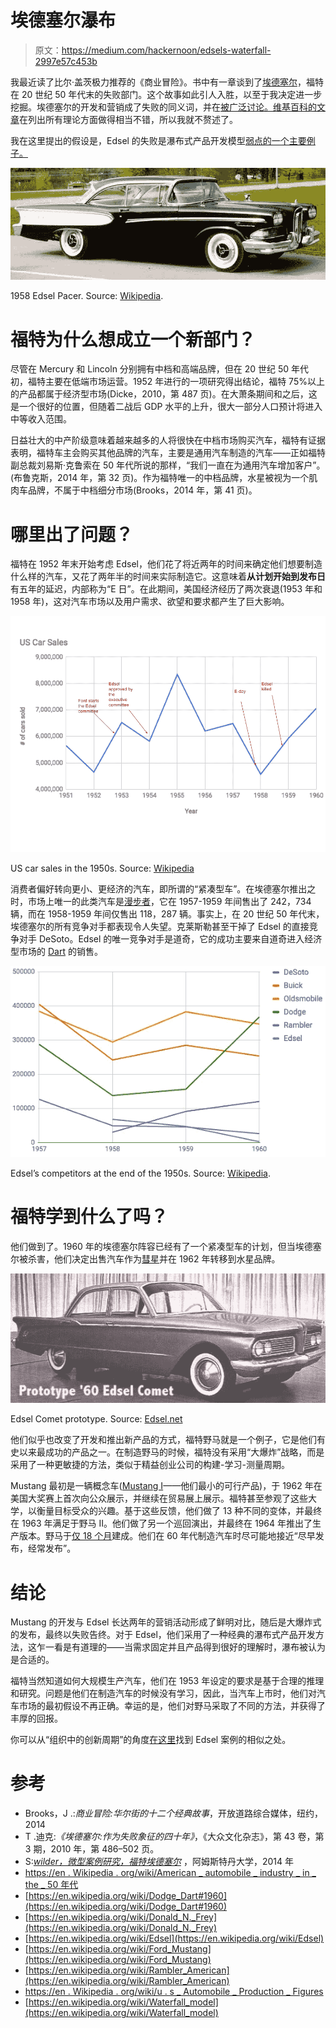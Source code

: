 # 埃德塞尔瀑布

> 原文：<https://medium.com/hackernoon/edsels-waterfall-2997e57c453b>

我最近读了比尔·盖茨极力推荐的《商业冒险》。书中有一章谈到了[埃德塞尔](https://en.wikipedia.org/wiki/Edsel)，福特在 20 世纪 50 年代末的失败部门。这个故事如此引人入胜，以至于我决定进一步挖掘。埃德塞尔的开发和营销成了失败的同义词，并在[被广泛讨论。维基百科的文章](https://www.google.ch/search?q=edsel+case+study&oq=edsel+case+study&gs_l=psy-ab.3..35i39k1.8627.9770.0.9873.10.8.0.0.0.0.277.893.0j1j3.4.0....0...1.1.64.psy-ab..6.4.892...0i22i30k1.0.6Jsxpi2hY-o)在列出所有理论方面做得相当不错，所以我就不赘述了。

我在这里提出的假设是，Edsel 的失败是瀑布式产品开发模型[弱点的一个主要例子。](https://en.wikipedia.org/wiki/Waterfall_model)

![](img/9359805de988aab0ce94e3c6159a00a3.png)

1958 Edsel Pacer. Source: [Wikipedia](https://en.wikipedia.org/wiki/File:Edsel_Pacer_2-Door_HT_1958.jpg).

# 福特为什么想成立一个新部门？

尽管在 Mercury 和 Lincoln 分别拥有中档和高端品牌，但在 20 世纪 50 年代初，福特主要在低端市场运营。1952 年进行的一项研究得出结论，福特 75%以上的产品都属于经济型市场(Dicke，2010，第 487 页)。在大萧条期间和之后，这是一个很好的位置，但随着二战后 GDP 水平的上升，很大一部分人口预计将进入中等收入范围。

日益壮大的中产阶级意味着越来越多的人将很快在中档市场购买汽车，福特有证据表明，福特车主会购买其他品牌的汽车，主要是通用汽车制造的汽车——正如福特副总裁刘易斯·克鲁索在 50 年代所说的那样，“我们一直在为通用汽车增加客户”。(布鲁克斯，2014 年，第 32 页)。作为福特唯一的中档品牌，水星被视为一个肌肉车品牌，不属于中档细分市场(Brooks，2014 年，第 41 页)。

# 哪里出了问题？

福特在 1952 年末开始考虑 Edsel，他们花了将近两年的时间来确定他们想要制造什么样的汽车，又花了两年半的时间来实际制造它。这意味着**从计划开始到发布日**有五年的延迟，内部称为“E 日”。在此期间，美国经济经历了两次衰退(1953 年和 1958 年)，这对汽车市场以及用户需求、欲望和要求都产生了巨大影响。

![](img/a286cb1d587f5308f97f7594ac255301.png)

US car sales in the 1950s. Source: [Wikipedia](https://en.wikipedia.org/wiki/American_automobile_industry_in_the_1950s)

消费者偏好转向更小、更经济的汽车，即所谓的“紧凑型车”。在埃德塞尔推出之时，市场上唯一的此类汽车是[漫步者](https://en.wikipedia.org/wiki/Rambler_American)，它在 1957-1959 年间售出了 242，734 辆，而在 1958-1959 年间仅售出 118，287 辆。事实上，在 20 世纪 50 年代末，埃德塞尔的所有竞争对手都表现令人失望。克莱斯勒甚至干掉了 Edsel 的直接竞争对手 DeSoto。Edsel 的唯一竞争对手是道奇，它的成功主要来自道奇进入经济型市场的 [Dart](https://en.wikipedia.org/wiki/Dodge_Dart#1960) 的销售。

![](img/e28f29e3cb65bcb19ca76cd88a43f9e2.png)

Edsel’s competitors at the end of the 1950s. Source: [Wikipedia](https://en.wikipedia.org/wiki/U.S._Automobile_Production_Figures).

# 福特学到什么了吗？

他们做到了。1960 年的埃德塞尔阵容已经有了一个紧凑型车的计划，但当埃德塞尔被杀害，他们决定出售汽车作为[彗星](https://en.wikipedia.org/wiki/Mercury_Comet#1960.E2.80.931963)并在 1962 年转移到水星品牌。

![](img/f3c6050f5fa4348223cdfb99d716411f.png)

Edsel Comet prototype. Source: [Edsel.net](http://edsel.net/prototype.html)

他们似乎也改变了开发和推出新产品的方式，福特野马就是一个例子，它是他们有史以来最成功的产品之一。在制造野马的时候，福特没有采用“大爆炸”战略，而是采用了一种更敏捷的方法，类似于精益创业公司的构建-学习-测量周期。

Mustang 最初是一辆概念车([Mustang I](https://en.wikipedia.org/wiki/Ford_Mustang_I)——他们最小的可行产品)，于 1962 年在美国大奖赛上首次向公众展示，并继续在贸易展上展示。福特甚至参观了这些大学，以衡量目标受众的兴趣。基于这些反馈，他们做了 13 种不同的变体，并最终在 1963 年满足于野马 II。他们做了另一个巡回演出，并最终在 1964 年推出了生产版本。野马于[仅 18 个月](https://en.wikipedia.org/wiki/Donald_N._Frey)建成。他们在 60 年代制造汽车时尽可能地接近“尽早发布，经常发布”。

# 结论

Mustang 的开发与 Edsel 长达两年的营销活动形成了鲜明对比，随后是大爆炸式的发布，最终以失败告终。对于 Edsel，他们采用了一种经典的瀑布式产品开发方法，这乍一看是有道理的——当需求固定并且产品得到很好的理解时，瀑布被认为是合适的。

福特当然知道如何大规模生产汽车，他们在 1953 年设定的要求是基于合理的推理和研究。问题是他们在制造汽车的时候没有学习，因此，当汽车上市时，他们对汽车市场的最初假设不再正确。幸运的是，他们对野马采取了不同的方法，并获得了丰厚的回报。

你可以从“组织中的创新周期”的角度[在这里](http://www.adaptivecycle.nl/images/Minicase_Ford_Edsel.pdf)找到 Edsel 案例的相似之处。

# 参考

*   Brooks，J .:*商业冒险:华尔街的十二个经典故事*，开放道路综合媒体，纽约，2014
*   T .迪克:*《埃德塞尔:作为失败象征的四十年》*，《大众文化杂志》，第 43 卷，第 3 期，2010 年，第 486–502 页。
*   S:[*wilder，微型案例研究，福特埃德塞尔*](http://www.adaptivecycle.nl/images/Minicase_Ford_Edsel.pdf) ，阿姆斯特丹大学，2014 年
*   [https://en . Wikipedia . org/wiki/American _ automobile _ industry _ in _ the _ 50 年代](https://en.wikipedia.org/wiki/American_automobile_industry_in_the_1950s)
*   [https://en.wikipedia.org/wiki/Dodge_Dart#1960](https://en.wikipedia.org/wiki/Dodge_Dart#1960)
*   [https://en.wikipedia.org/wiki/Donald_N._Frey](https://en.wikipedia.org/wiki/Donald_N._Frey)
*   [https://en.wikipedia.org/wiki/Edsel](https://en.wikipedia.org/wiki/Edsel)
*   [https://en.wikipedia.org/wiki/Ford_Mustang](https://en.wikipedia.org/wiki/Ford_Mustang)
*   [https://en.wikipedia.org/wiki/Rambler_American](https://en.wikipedia.org/wiki/Rambler_American)
*   [https://en . Wikipedia . org/wiki/u . s _ Automobile _ Production _ Figures](https://en.wikipedia.org/wiki/U.S._Automobile_Production_Figures)
*   [https://en.wikipedia.org/wiki/Waterfall_model](https://en.wikipedia.org/wiki/Waterfall_model)